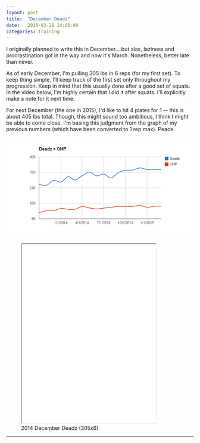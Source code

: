 ```yaml
---
layout: post
title:  "December Deadz"
date:   2015-03-28 14:00:00
categories: Training
---
```



I originally planned to write this in December... but alas, laziness and procrastination got in the way and now it's March.  Nonetheless, better late than never. 

As of early December, I'm pulling 305 lbs in 6 reps (for my first set).  To keep thing simple, I'll keep track of the first set only throughout my progression. Keep in mind that this usually done after a good set of squats.  In the video below, I'm highly certain that I did it after squats.  I'll explicitly make a note for it next time.

For next December (the one in 2015), I'd like to hit 4 plates for 1 -- this is about 405 lbs total.  Though, this might sound too ambitious, I think I might be able to come close.  I'm basing this judgment from the graph of my previous numbers (which have been converted to 1 rep max).  Peace.





<img src="/assets/deadz_march2015.png" style="margin: auto; display: block;" width=""/>



<figure><iframe width="360" height="480"  allowfullscreen="" class="youtube-player" src="//www.youtube.com/embed/VdZn_FRxY7k?wmode=transparent&amp;amp;autoplay=0&amp;amp;rel=0&amp;amp;showinfo=0&amp;amp;autohide=1&amp;amp;color=white&amp;amp;" type="text/html"></iframe>
  <figcaption>2014 December Deadz (305x6)</figcaption>
</figure>



---
